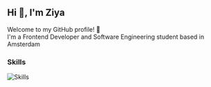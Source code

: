 ## Hi 👋, I'm Ziya

Welcome to my GitHub profile! 🌟 <br>
I'm a Frontend Developer and Software Engineering student based in Amsterdam

### Skills
![Skills](https://skillicons.dev/icons?i=ts,js,vue,nodejs,java,spring,css,html,tailwind,bootstrap,svg,mysql,git,figma)
